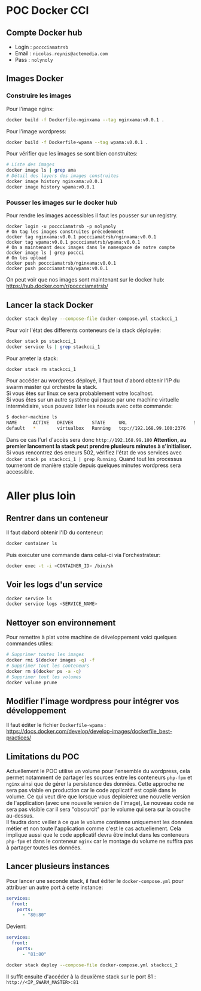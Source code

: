 # POC Docker CCI

## Compte Docker hub

* Login : `poccciamatrsb`
* Email : `nicolas.reynis@actemedia.com`
* Pass : `nolynoly`

## Images Docker

### Construire les images

Pour l'image nginx:

```bash
docker build -f Dockerfile-nginxama --tag nginxama:v0.0.1 .
```

Pour l'image wordpress:

```bash
docker build -f Dockerfile-wpama --tag wpama:v0.0.1 .
```

Pour vérifier que les images se sont bien construites:
```bash
# Liste des images
docker image ls | grep ama
# Détail des layers des images construites
docker image history nginxama:v0.0.1
docker image history wpama:v0.0.1
```

### Pousser les images sur le docker hub

Pour rendre les images accessibles il faut les pousser sur un registry.

```
docker login -u poccciamatrsb -p nolynoly
# On tag les images construites précedemment
docker tag nginxama:v0.0.1 poccciamatrsb/nginxama:v0.0.1
docker tag wpama:v0.0.1 poccciamatrsb/wpama:v0.0.1
# On a maintenant deux images dans le namespace de notre compte
docker image ls | grep poccci
# On les upload
docker push poccciamatrsb/nginxama:v0.0.1
docker push poccciamatrsb/wpama:v0.0.1
```

On peut voir que nos images sont maintenant sur le docker hub:  
https://hub.docker.com/r/poccciamatrsb/

## Lancer la stack Docker

```bash
docker stack deploy --compose-file docker-compose.yml stackcci_1
```

Pour voir l'état des differents conteneurs de la stack déployée:

```bash
docker stack ps stackcci_1
docker service ls | grep stackcci_1
```

Pour arreter la stack:

```bash
docker stack rm stackcci_1
```

Pour accéder au wordpress déployé, il faut tout d'abord obtenir l'IP du swarm master qui orchestre la stack.  
Si vous êtes sur linux ce sera probablement votre localhost.  
Si vous êtes sur un autre système qui passe par une machine virtuelle intermédiaire, vous pouvez lister les noeuds avec cette commande:

```bash
$ docker-machine ls
NAME      ACTIVE   DRIVER       STATE     URL                         SWARM   DOCKER        ERRORS
default   *        virtualbox   Running   tcp://192.168.99.100:2376           v18.06.1-ce
```

Dans ce cas l'url d'accès sera donc `http://192.168.99.100`
**Attention, au premier lancement la stack peut prendre plusieurs minutes à s'initialiser.**
Si vous rencontrez des erreurs 502, vérifiez l'état de vos services avec `docker stack ps stackcci_1 | grep Running`.
Quand tout les processus tourneront de manière stable depuis quelques minutes wordpress sera accessible.

# Aller plus loin

## Rentrer dans un conteneur

Il faut dabord obtenir l'ID du conteneur:

```bash
docker container ls
```

Puis executer une commande dans celui-ci via l'orchestrateur:

```bash
docker exec -t -i <CONTAINER_ID> /bin/sh
```

## Voir les logs d'un service

```bash
docker service ls
docker service logs <SERVICE_NAME>
```

## Nettoyer son environnement

Pour remettre à plat votre machine de développement voici quelques commandes utiles:

```bash
# Supprimer toutes les images
docker rmi $(docker images -q) -f
# Supprimer tout les conteneurs
docker rm $(docker ps -a -q)
# Supprimer tout les volumes
docker volume prune
```

## Modifier l'image wordpress pour intégrer vos développement

Il faut éditer le fichier `Dockerfile-wpama` :  
https://docs.docker.com/develop/develop-images/dockerfile_best-practices/

## Limitations du POC

Actuellement le POC utilise un volume pour l'ensemble du wordpress, cela permet notamment de partager les sources entre les conteneurs `php-fpm` et `nginx` ainsi que de gérer la persistence des données.
Cette approche ne sera pas viable en production car le code applicatif est copié dans le volume. Ce qui veut dire que lorsque vous deploierez une nouvelle version de l'application (avec une nouvelle version de l'image), Le nouveau code ne sera pas visible car il sera "obscurcit" par le volume qui sera sur la couche au-dessus.  
Il faudra donc veiller à ce que le volume contienne uniquement les données métier et non toute l'application comme c'est le cas actuellement. Cela implique aussi que le code applicatif devra être inclut dans les conteneurs `php-fpm` et dans le conteneur `nginx` car le montage du volume ne suffira pas à partager toutes les données.

## Lancer plusieurs instances

Pour lancer une seconde stack, il faut éditer le `docker-compose.yml` pour attribuer un autre port à cette instance:

```yml
services:
  front:
    ports:
      - "80:80"
```

Devient:

```yml
services:
  front:
    ports:
      - "81:80"
```

```bash
docker stack deploy --compose-file docker-compose.yml stackcci_2
```
Il suffit ensuite d'accéder à la deuxième stack sur le port 81 : `http://<IP_SWARM_MASTER>:81`

